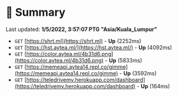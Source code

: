 # 📖 Summary
Last updated: **1/5/2022, 3:57:07 PTG "Asia/Kuala_Lumpur"**

- `GET` [https://shrt.ml](https://shrt.ml) - **Up** (2252ms)
- `GET` [https://hst.aytea.ml/](https://hst.aytea.ml/) - **Up** (4092ms)
- `GET` [https://color.aytea.ml/4b31d6.png](https://color.aytea.ml/4b31d6.png) - **Up** (5833ms)
- `GET` [https://memeapi.aytea14.repl.co/gimme](https://memeapi.aytea14.repl.co/gimme) - **Up** (3592ms)
- `GET` [https://teledrivemy.herokuapp.com/dashboard](https://teledrivemy.herokuapp.com/dashboard) - **Up** (164ms)
